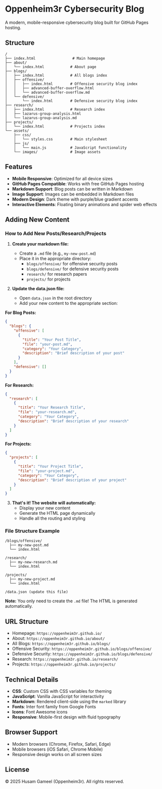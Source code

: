 # Oppenheim3r Cybersecurity Blog

A modern, mobile-responsive cybersecurity blog built for GitHub Pages hosting.

## Structure

```
/
├── index.html                 # Main homepage
├── about/
│   └── index.html            # About page
├── blogs/
│   ├── index.html            # All blogs index
│   ├── offensive/
│   │   ├── index.html        # Offensive security blog index
│   │   ├── advanced-buffer-overflow.html
│   │   └── advanced-buffer-overflow.md
│   └── defensive/
│       └── index.html        # Defensive security blog index
├── research/
│   ├── index.html            # Research index
│   ├── lazarus-group-analysis.html
│   └── lazarus-group-analysis.md
├── projects/
│   └── index.html            # Projects index
└── assets/
    ├── css/
    │   └── styles.css        # Main stylesheet
    ├── js/
    │   └── main.js           # JavaScript functionality
    └── images/               # Image assets
```

## Features

- **Mobile Responsive**: Optimized for all device sizes
- **GitHub Pages Compatible**: Works with free GitHub Pages hosting
- **Markdown Support**: Blog posts can be written in Markdown
- **Image Support**: Images can be embedded in Markdown files
- **Modern Design**: Dark theme with purple/blue gradient accents
- **Interactive Elements**: Floating binary animations and spider web effects

## Adding New Content

### How to Add New Posts/Research/Projects

1. **Create your markdown file:**
   - Create a `.md` file (e.g., `my-new-post.md`)
   - Place it in the appropriate directory:
     - `blogs/offensive/` for offensive security posts
     - `blogs/defensive/` for defensive security posts
     - `research/` for research papers
     - `projects/` for projects

2. **Update the data.json file:**
   - Open `data.json` in the root directory
   - Add your new content to the appropriate section:

**For Blog Posts:**
```json
{
  "blogs": {
    "offensive": [
      {
        "title": "Your Post Title",
        "file": "your-post.md",
        "category": "Your Category",
        "description": "Brief description of your post"
      }
    ],
    "defensive": []
  }
}
```

**For Research:**
```json
{
  "research": [
    {
      "title": "Your Research Title",
      "file": "your-research.md",
      "category": "Your Category",
      "description": "Brief description of your research"
    }
  ]
}
```

**For Projects:**
```json
{
  "projects": [
    {
      "title": "Your Project Title",
      "file": "your-project.md",
      "category": "Your Category",
      "description": "Brief description of your project"
    }
  ]
}
```

3. **That's it! The website will automatically:**
   - Display your new content
   - Generate the HTML page dynamically
   - Handle all the routing and styling

### File Structure Example

```
/blogs/offensive/
  ├── my-new-post.md
  └── index.html

/research/
  ├── my-new-research.md
  └── index.html

/projects/
  ├── my-new-project.md
  └── index.html

/data.json (update this file)
```

**Note:** You only need to create the `.md` file! The HTML is generated automatically.

## URL Structure

- Homepage: `https://oppenheim3r.github.io/`
- About: `https://oppenheim3r.github.io/about/`
- All Blogs: `https://oppenheim3r.github.io/blogs/`
- Offensive Security: `https://oppenheim3r.github.io/blogs/offensive/`
- Defensive Security: `https://oppenheim3r.github.io/blogs/defensive/`
- Research: `https://oppenheim3r.github.io/research/`
- Projects: `https://oppenheim3r.github.io/projects/`

## Technical Details

- **CSS**: Custom CSS with CSS variables for theming
- **JavaScript**: Vanilla JavaScript for interactivity
- **Markdown**: Rendered client-side using the `marked` library
- **Fonts**: Inter font family from Google Fonts
- **Icons**: Font Awesome icons
- **Responsive**: Mobile-first design with fluid typography

## Browser Support

- Modern browsers (Chrome, Firefox, Safari, Edge)
- Mobile browsers (iOS Safari, Chrome Mobile)
- Responsive design works on all screen sizes

## License

© 2025 Husam Gameel (Oppenheim3r). All rights reserved.